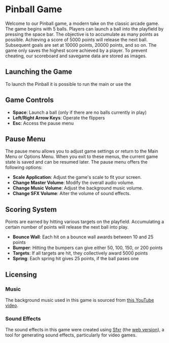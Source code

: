# Pinball Game

Welcome to our Pinball game, a modern take on the classic arcade game. The game begins with 5 balls. Players can launch a ball into the playfield by pressing the space bar. The objective is to accumulate as many points as possible. Achieving a score of 5000 points will release the next ball. Subsequent goals are set at 10000 points, 20000 points, and so on. The game only saves the highest score achieved by a player. To prevent cheating, our scoreboard and savegame data are stored as images.

## Launching the Game

To launch the Pinball it is possible to run the main or use the 

## Game Controls

- **Space**: Launch a ball (only if there are no balls currently in play)
- **Left/Right Arrow Keys**: Operate the flippers
- **Esc**: Access the pause menu

## Pause Menu

The pause menu allows you to adjust game settings or return to the Main Menu or Options Menu. When you exit to these menus, the current game state is saved and can be resumed later. The pause menu offers the following options:

- **Scale Application**: Adjust the game's scale to fit your screen.
- **Change Master Volume**: Modify the overall audio volume.
- **Change Music Volume**: Adjust the background music volume.
- **Change SFX Volume**: Alter the volume of sound effects.

## Scoring System

Points are earned by hitting various targets on the playfield. Accumulating a certain number of points will release the next ball into play.
- **Bounce Wall**: Each hit on a bounce wall awards between 10 and 25 points 
- **Bumper**: Hitting the bumpers can give either 50, 100, 150, or 200 points
- **Targets**: If all targets are hit, they collectively award 5000 points 
- **Spring**: Each spring hit gives 25 points, if the ball pases one

## Licensing

### Music

The background music used in this game is sourced from [this YouTube video](https://www.youtube.com/watch?v=dx6MIjAP0jk).

### Sound Effects

The sound effects in this game were created using [Sfxr](http://www.drpetter.se/project_sfxr.html) (the [web version](https://sfxr.me/)), a tool for generating sound effects, particularly for video games.